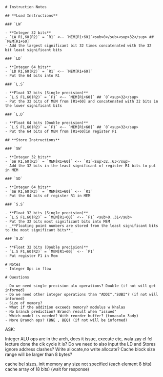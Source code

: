     # Instruction Notes

    ## **Load Instructions**

    ### `LW`

    - **Integer 32 bits**
    - `LW R1,60(R2)` = `R1` <-- `MEM[R1+60]`<sub>0</sub><sup>32</sup> ## `MEM[R1+60]`
    - Add the largest significant bit 32 times concatenated with the 32 bit least significant bits

    ### `LD`

    - **Integer 64 bits**
    - `LD R1,60(R2)` = `R1` <-- `MEM[R1+60]`
    - Put the 64 bits into R1

    ### `L.S`

    - **Float 32 bits (Single precision)**
    - `L.S F1,60(R2)` = `F1` <-- `MEM[R1+60]` ## `0`<sup>32</sup>
    - Put the 32 bits of MEM from [R1+60] and concatenated with 32 bits in the lower significant bits

    ### `L.D`

    - **Float 64 bits (Double precision)**
    - `L.S F1,60(R2)` = `F1` <-- `MEM[R1+60]` ## `0`<sup>32</sup>
    - Put the 64 bits of MEM from [R1+60]in register F1

    ## **Store Instructions**

    ### `SW`

    - **Integer 32 bits**
    - `SW R1,60(R2)` = `MEM[R1+60]` <-- `R1`<sup>32..63</sup>
    - Add the 32 bits in the least significant of register R1 bits to put in MEM

    ### `SD`

    - **Integer 64 bits**
    - `SW R1,60(R2)` = `MEM[R1+60]` <-- `R1`
    - Put the 64 bits of register R1 in MEM

    ### `S.S`

    - **Float 32 bits (Single precision)**
    - `L.S F1,60(R2)` = `MEM[R1+60]` <-- `F1` <sub>0..31</sub>
    - Put the 32 bits most significant bits into MEM
    - _**Floating point numbers are stored from the least significant bits to the most significant bits**_

    ### `S.D`

    - **Float 32 bits (Double precision)**
    - `L.S F1,60(R2)` = `MEM[R1+60]` <-- `F1`
    - Put register F1 in Mem

    # Notes
    - Integer Ops in flow

    # Questions

    - Do we need single precision alu operations? Double (if not will get informed)
    - Do we need other integer operations than "ADDI","SUBI"? (if not will informed)
    - Size of memory?
    - What if the addition exceeds memory? modulus w khalas
    - No branch prediction? Branch result when "issued"
    - Which model is needed? With reorder buffer? (tomasulo 3ady)
    - More Branch ops? (BNE , BEQ) (if not will be informed)

ASK:

Integer ALU ops are in the arch, does it issue, execute etc, wala zay el fel lecture done the clk cycle it is? Do we need to also input the
LD and Stores ignore address clashes?
Write allocate,no write allocate?
Cache block size range will be larger than 8 bytes?

cache bel sizes, init
memory any size not specified (each element 8 bits)
cache array of (8 bits) (wait for response)
